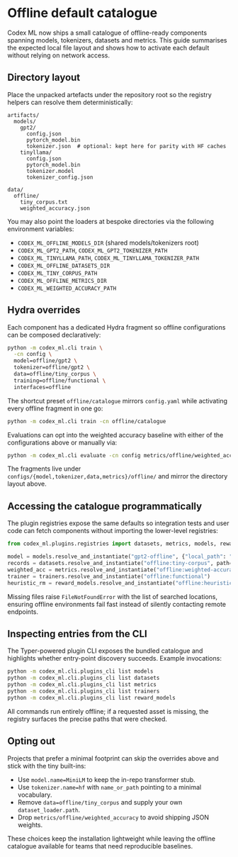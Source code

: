 # Offline default catalogue

Codex ML now ships a small catalogue of offline-ready components spanning
models, tokenizers, datasets and metrics.  This guide summarises the expected
local file layout and shows how to activate each default without relying on
network access.

## Directory layout

Place the unpacked artefacts under the repository root so the registry helpers
can resolve them deterministically:

```
artifacts/
  models/
    gpt2/
      config.json
      pytorch_model.bin
      tokenizer.json  # optional: kept here for parity with HF caches
    tinyllama/
      config.json
      pytorch_model.bin
      tokenizer.model
      tokenizer_config.json

data/
  offline/
    tiny_corpus.txt
    weighted_accuracy.json
```

You may also point the loaders at bespoke directories via the following
environment variables:

- `CODEX_ML_OFFLINE_MODELS_DIR` (shared models/tokenizers root)
- `CODEX_ML_GPT2_PATH`, `CODEX_ML_GPT2_TOKENIZER_PATH`
- `CODEX_ML_TINYLLAMA_PATH`, `CODEX_ML_TINYLLAMA_TOKENIZER_PATH`
- `CODEX_ML_OFFLINE_DATASETS_DIR`
- `CODEX_ML_TINY_CORPUS_PATH`
- `CODEX_ML_OFFLINE_METRICS_DIR`
- `CODEX_ML_WEIGHTED_ACCURACY_PATH`

## Hydra overrides

Each component has a dedicated Hydra fragment so offline configurations can be
composed declaratively:

```bash
python -m codex_ml.cli train \
  -cn config \
  model=offline/gpt2 \
  tokenizer=offline/gpt2 \
  data=offline/tiny_corpus \
  training=offline/functional \
  interfaces=offline
```

The shortcut preset ``offline/catalogue`` mirrors ``config.yaml`` while
activating every offline fragment in one go:

```bash
python -m codex_ml.cli train -cn offline/catalogue
```

Evaluations can opt into the weighted accuracy baseline with either of the
configurations above or manually via:

```bash
python -m codex_ml.cli evaluate -cn config metrics/offline/weighted_accuracy
```

The fragments live under `configs/{model,tokenizer,data,metrics}/offline/` and
mirror the directory layout above.

## Accessing the catalogue programmatically

The plugin registries expose the same defaults so integration tests and user
code can fetch components without importing the lower-level registries:

```python
from codex_ml.plugins.registries import datasets, metrics, models, reward_models, trainers

model = models.resolve_and_instantiate("gpt2-offline", {"local_path": "./artifacts/models/gpt2"})
records = datasets.resolve_and_instantiate("offline:tiny-corpus", path="./data/offline/tiny_corpus.txt")
weighted_acc = metrics.resolve_and_instantiate("offline:weighted-accuracy")
trainer = trainers.resolve_and_instantiate("offline:functional")
heuristic_rm = reward_models.resolve_and_instantiate("offline:heuristic")
```

Missing files raise `FileNotFoundError` with the list of searched locations,
ensuring offline environments fail fast instead of silently contacting remote
endpoints.

## Inspecting entries from the CLI

The Typer-powered plugin CLI exposes the bundled catalogue and highlights
whether entry-point discovery succeeds. Example invocations:

```bash
python -m codex_ml.cli.plugins_cli list models
python -m codex_ml.cli.plugins_cli list datasets
python -m codex_ml.cli.plugins_cli list metrics
python -m codex_ml.cli.plugins_cli list trainers
python -m codex_ml.cli.plugins_cli list reward_models
```

All commands run entirely offline; if a requested asset is missing, the
registry surfaces the precise paths that were checked.

## Opting out

Projects that prefer a minimal footprint can skip the overrides above and stick
with the tiny built-ins:

- Use `model.name=MiniLM` to keep the in-repo transformer stub.
- Use `tokenizer.name=hf` with `name_or_path` pointing to a minimal vocabulary.
- Remove `data=offline/tiny_corpus` and supply your own `dataset_loader.path`.
- Drop `metrics/offline/weighted_accuracy` to avoid shipping JSON weights.

These choices keep the installation lightweight while leaving the offline
catalogue available for teams that need reproducible baselines.
